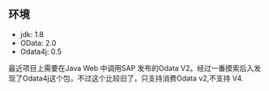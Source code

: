 ## 环境
- jdk: 1.8
- OData: 2.0
- Odata4j: 0.5

最近项目上需要在Java Web 中调用SAP 发布的Odata V2。经过一番摸索后入发现了Odata4j这个包，不过这个比较旧了，只支持消费Odata v2,不支持 V4.
 

